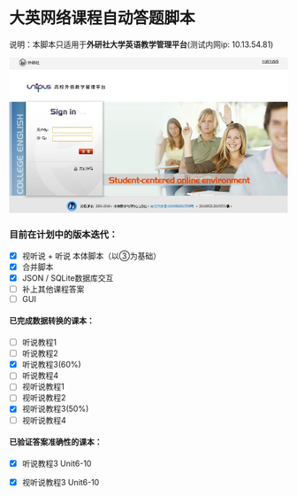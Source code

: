 # 大英网络课程自动答题脚本
说明：本脚本只适用于**外研社大学英语教学管理平台**(测试内网ip: 10.13.54.81)

![外研社大学英语教学管理平台](Resources/外研社大学英语教学管理平台.jpg)

### 目前在计划中的版本迭代：

- [x] 视听说 + 听说 本体脚本（以③为基础）
- [x] 合并脚本
- [x] JSON / SQLite数据库交互
- [ ] 补上其他课程答案
- [ ] GUI

#### 已完成数据转换的课本：

- [ ] 听说教程1
- [ ] 听说教程2
- [x] 听说教程3(60%)
- [ ] 听说教程4
- [ ] 视听说教程1
- [ ] 视听说教程2
- [x] 视听说教程3(50%)
- [ ] 视听说教程4

#### 已验证答案准确性的课本：

- [x] 听说教程3 Unit6-10
- [x] 视听说教程3 Unit6-10


